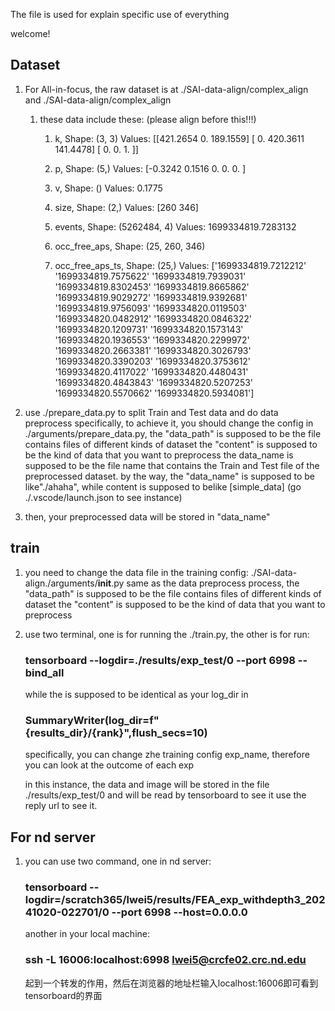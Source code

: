 The file is used for explain specific use of everything

welcome!


## Dataset

1. For All-in-focus, the raw dataset is at ./SAI-data-align/complex_align and ./SAI-data-align/complex_align
   1. these data include these: (please align before this!!!)
        1. k, Shape: (3, 3)
            Values: [[421.2654   0.     189.1559]
            [  0.     420.3611 141.4478]
            [  0.       0.       1.    ]]

        2. p, Shape: (5,)
            Values: [-0.3242  0.1516  0.      0.      0.    ]

        3. v, Shape: ()
            Values: 0.1775

        4. size, Shape: (2,)
            Values: [260 346]

        5. events, Shape: (5262484, 4)
            Values: 1699334819.7283132

        6. occ_free_aps, Shape: (25, 260, 346)
   
        7.  occ_free_aps_ts, Shape: (25,)
            Values: ['1699334819.7212212' '1699334819.7575622' '1699334819.7939031'
            '1699334819.8302453' '1699334819.8665862' '1699334819.9029272'
            '1699334819.9392681' '1699334819.9756093' '1699334820.0119503'
            '1699334820.0482912' '1699334820.0846322' '1699334820.1209731'
            '1699334820.1573143' '1699334820.1936553' '1699334820.2299972'
            '1699334820.2663381' '1699334820.3026793' '1699334820.3390203'
            '1699334820.3753612' '1699334820.4117022' '1699334820.4480431'
            '1699334820.4843843' '1699334820.5207253' '1699334820.5570662'
            '1699334820.5934081']

2. use ./prepare_data.py to split Train and Test data and do data preprocess
    specifically, to achieve it, you should change the config in ./arguments/prepare_data.py, the "data_path" is supposed to be the file contains files of different kinds of dataset
    the "content" is supposed to be the kind of data that you want to preprocess
    the data_name is supposed to be the file name that contains the Train and Test file of the preprocessed dataset.
    by the way, the "data_name" is supposed to be like"./ahaha", while content is supposed to belike [simple_data]
    (go ./.vscode/launch.json to see instance)

3. then, your preprocessed data will be stored in "data_name"
    


## train
1. you need to change the data file in the training config: ./SAI-data-align./arguments/__init__.py
   same as the data preprocess process, the "data_path" is supposed to be the file contains files of different kinds of dataset
    the "content" is supposed to be the kind of data that you want to preprocess

2. use two terminal, one is for running the ./train.py, the other is for run:
    ### tensorboard --logdir=./results/exp_test/0 --port 6998 --bind_all
    while the is supposed to be identical as your log_dir in 
    ### SummaryWriter(log_dir=f"{results_dir}/{rank}",flush_secs=10)
    specifically, you can change zhe training config exp_name, therefore you can look at the outcome of each exp

    in this instance, the data and image will be stored in the file ./results/exp_test/0 and will be read by tensorboard
    to see it use the reply url to see it.

## For nd server
1. you can use two command, one in nd server:
   ### tensorboard --logdir=/scratch365/lwei5/results/FEA_exp_withdepth3_20241020-022701/0 --port 6998 --host=0.0.0.0
    another in your local machine:
   ### ssh -L 16006:localhost:6998 lwei5@crcfe02.crc.nd.edu
    起到一个转发的作用，然后在浏览器的地址栏输入localhost:16006即可看到tensorboard的界面